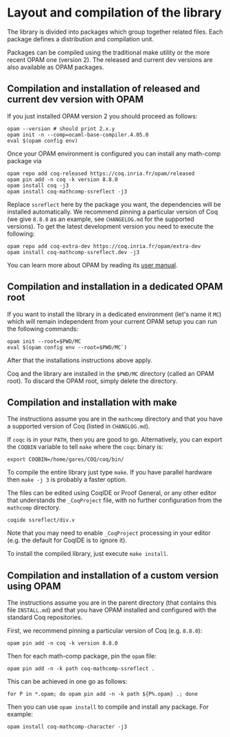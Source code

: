# Layout and compilation of the library

The library is divided into packages which group together related
files. Each package defines a distribution and compilation unit.

Packages can be compiled using the traditional make utility or
the more recent OPAM one (version 2). The released and current dev versions are
also available as OPAM packages.

## Compilation and installation of released and current dev version with OPAM
If you just installed OPAM version 2 you should proceed as follows: 
```
opam --version # should print 2.x.y
opam init -n --comp=ocaml-base-compiler.4.05.0
eval $(opam config env)
```
Once your OPAM environment is configured
you can install any math-comp package via
```
opam repo add coq-released https://coq.inria.fr/opam/released
opam pin add -n coq -k version 8.8.0
opam install coq -j3
opam install coq-mathcomp-ssreflect -j3
```
Replace `ssreflect` here by the package you want, the dependencies will be
installed automatically. We recommend pinning a particular version of Coq
(we give `8.8.0` as an example, see `CHANGELOG.md` for the supported versions).
To get the latest development version you need to execute the following:
```
opam repo add coq-extra-dev https://coq.inria.fr/opam/extra-dev
opam install coq-mathcomp-ssreflect.dev -j3
```
You can learn more about OPAM by reading its [user manual](https://opam.ocaml.org/doc/Usage.html).

## Compilation and installation in a dedicated OPAM root

If you want to install the library in a dedicated environment
(let's name it `MC`) which will remain independent from your
current OPAM setup you can run the following commands:
```
opam init --root=$PWD/MC
eval $(opam config env --root=$PWD/MC`)
```
After that the installations instructions above apply.

Coq and the library are installed in the `$PWD/MC` directory
(called an OPAM root). To discard the OPAM root, simply delete
the directory.

## Compilation and installation with make

The instructions assume you are in the `mathcomp` directory and that
you have a supported version of Coq (listed in `CHANGLOG.md`).

If `coqc` is in your `PATH`, then you are good to go.  Alternatively, you
can export the `COQBIN` variable to tell `make` where the `coqc` binary is:
```
export COQBIN=/home/gares/COQ/coq/bin/
```

To compile the entire library just type `make`. If you have parallel
hardware then `make -j 3` is probably a faster option. 

The files can be edited using CoqIDE or Proof General, or any
other editor that understands the `_CoqProject` file, with no
further configuration from the `mathcomp` directory.
```
coqide ssreflect/div.v
```
Note that you may need to enable `_CoqProject` processing in your
editor (e.g. the default for CoqIDE is to ignore it).

To install the compiled library, just execute `make install`.

## Compilation and installation of a custom version using OPAM

The instructions assume you are in the parent directory (that contains
this file `INSTALL.md`) and that you have OPAM installed and
configured with the standard Coq repositories.

First, we recommend pinning a particular version of Coq
(e.g. `8.8.0`):
```
opam pin add -n coq -k version 8.8.0
```

Then for each math-comp package, pin the `opam` file:
```
opam pin add -n -k path coq-mathcomp-ssreflect .
```

This can be achieved in one go as follows:
```
for P in *.opam; do opam pin add -n -k path ${P%.opam} .; done
```

Then you can use `opam install` to compile and install any package.
For example:
```
opam install coq-mathcomp-character -j3
```
